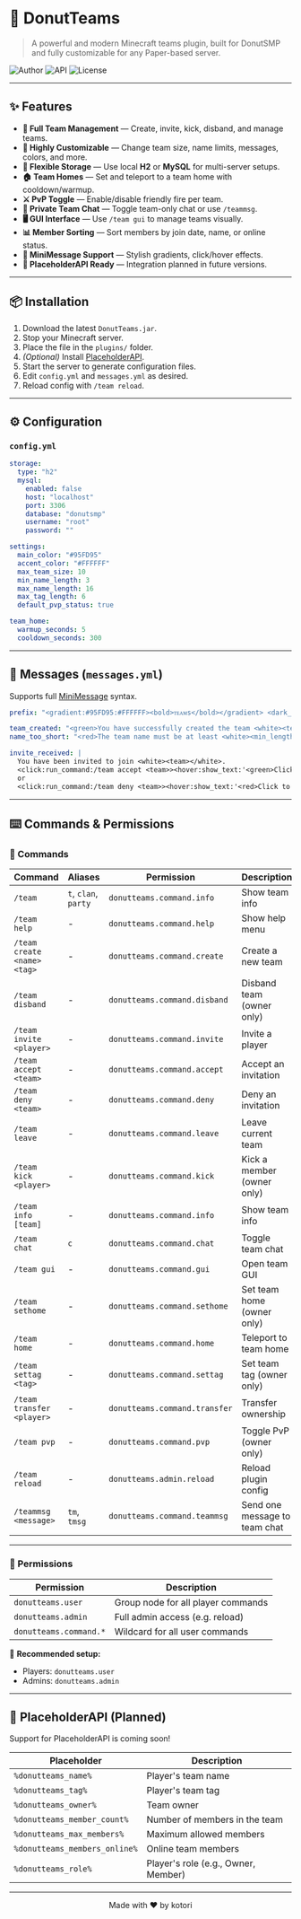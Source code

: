 # 🍩 DonutTeams

> A powerful and modern Minecraft teams plugin, built for DonutSMP and fully customizable for any Paper-based server.

![Author](https://img.shields.io/badge/Author-kotori-lightgrey?style=for-the-badge)
![API](https://img.shields.io/badge/API-1.21-brightgreen?style=for-the-badge)
![License](https://img.shields.io/badge/License-MIT-blue?style=for-the-badge)

---

## ✨ Features

- **👥 Full Team Management** — Create, invite, kick, disband, and manage teams.
- **🎨 Highly Customizable** — Change team size, name limits, messages, colors, and more.
- **💾 Flexible Storage** — Use local **H2** or **MySQL** for multi-server setups.
- **🏠 Team Homes** — Set and teleport to a team home with cooldown/warmup.
- **⚔️ PvP Toggle** — Enable/disable friendly fire per team.
- **💬 Private Team Chat** — Toggle team-only chat or use `/teammsg`.
- **🖥️ GUI Interface** — Use `/team gui` to manage teams visually.
- **📊 Member Sorting** — Sort members by join date, name, or online status.
- **💎 MiniMessage Support** — Stylish gradients, click/hover effects.
- **🧩 PlaceholderAPI Ready** — Integration planned in future versions.

---

## 📦 Installation

1. Download the latest `DonutTeams.jar`.
2. Stop your Minecraft server.
3. Place the file in the `plugins/` folder.
4. *(Optional)* Install [PlaceholderAPI](https://www.spigotmc.org/resources/placeholderapi.6245/).
5. Start the server to generate configuration files.
6. Edit `config.yml` and `messages.yml` as desired.
7. Reload config with `/team reload`.

---

## ⚙️ Configuration

### `config.yml`

```yaml
storage:
  type: "h2"
  mysql:
    enabled: false
    host: "localhost"
    port: 3306
    database: "donutsmp"
    username: "root"
    password: ""

settings:
  main_color: "#95FD95"
  accent_color: "#FFFFFF"
  max_team_size: 10
  min_name_length: 3
  max_name_length: 16
  max_tag_length: 6
  default_pvp_status: true

team_home:
  warmup_seconds: 5
  cooldown_seconds: 300
```

---

## 📝 Messages (`messages.yml`)

Supports full [MiniMessage](https://docs.advntr.dev/minimessage/format.html) syntax.

```yaml
prefix: "<gradient:#95FD95:#FFFFFF><bold>ᴛᴇᴀᴍs</bold></gradient> <dark_gray>| <gray>"

team_created: "<green>You have successfully created the team <white><team></white>."
name_too_short: "<red>The team name must be at least <white><min_length></white> characters long."

invite_received: |
  You have been invited to join <white><team></white>.
  <click:run_command:/team accept <team>><hover:show_text:'<green>Click to accept!'><green>[Accept]</hover></click>
  or
  <click:run_command:/team deny <team>><hover:show_text:'<red>Click to deny!'><red>[Deny]</hover></click>
```

---

## ⌨️ Commands & Permissions

### 🔧 Commands

| Command                        | Aliases              | Permission                      | Description                             |
|-------------------------------|----------------------|----------------------------------|-----------------------------------------|
| `/team`                       | `t`, `clan`, `party` | `donutteams.command.info`       | Show team info                          |
| `/team help`                  | -                    | `donutteams.command.help`       | Show help menu                          |
| `/team create <name> <tag>`   | -                    | `donutteams.command.create`     | Create a new team                       |
| `/team disband`               | -                    | `donutteams.command.disband`    | Disband team (owner only)              |
| `/team invite <player>`       | -                    | `donutteams.command.invite`     | Invite a player                         |
| `/team accept <team>`         | -                    | `donutteams.command.accept`     | Accept an invitation                    |
| `/team deny <team>`           | -                    | `donutteams.command.deny`       | Deny an invitation                      |
| `/team leave`                 | -                    | `donutteams.command.leave`      | Leave current team                      |
| `/team kick <player>`         | -                    | `donutteams.command.kick`       | Kick a member (owner only)             |
| `/team info [team]`           | -                    | `donutteams.command.info`       | Show team info                          |
| `/team chat`                  | `c`                  | `donutteams.command.chat`       | Toggle team chat                        |
| `/team gui`                   | -                    | `donutteams.command.gui`        | Open team GUI                           |
| `/team sethome`               | -                    | `donutteams.command.sethome`    | Set team home (owner only)             |
| `/team home`                  | -                    | `donutteams.command.home`       | Teleport to team home                   |
| `/team settag <tag>`          | -                    | `donutteams.command.settag`     | Set team tag (owner only)              |
| `/team transfer <player>`     | -                    | `donutteams.command.transfer`   | Transfer ownership                      |
| `/team pvp`                   | -                    | `donutteams.command.pvp`        | Toggle PvP (owner only)                |
| `/team reload`                | -                    | `donutteams.admin.reload`       | Reload plugin config                    |
| `/teammsg <message>`          | `tm`, `tmsg`         | `donutteams.command.teammsg`    | Send one message to team chat          |

---

### 🔐 Permissions

| Permission                   | Description                          |
|-----------------------------|--------------------------------------|
| `donutteams.user`           | Group node for all player commands   |
| `donutteams.admin`          | Full admin access (e.g. reload)      |
| `donutteams.command.*`      | Wildcard for all user commands       |

📌 **Recommended setup:**
- Players: `donutteams.user`
- Admins: `donutteams.admin`

---

## 🧩 PlaceholderAPI (Planned)

Support for PlaceholderAPI is coming soon!

| Placeholder                  | Description                                |
|-----------------------------|--------------------------------------------|
| `%donutteams_name%`         | Player's team name                         |
| `%donutteams_tag%`          | Player's team tag                          |
| `%donutteams_owner%`        | Team owner                                 |
| `%donutteams_member_count%` | Number of members in the team              |
| `%donutteams_max_members%`  | Maximum allowed members                    |
| `%donutteams_members_online%` | Online team members                     |
| `%donutteams_role%`         | Player's role (e.g., Owner, Member)        |

---

<p align="center">Made with ❤️ by kotori</p>
